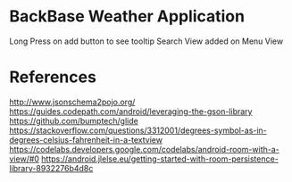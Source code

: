 # BackBase Weather Application

Long Press on add button to see tooltip
Search View added on Menu View 

# References
http://www.jsonschema2pojo.org/
https://guides.codepath.com/android/leveraging-the-gson-library
https://github.com/bumptech/glide
https://stackoverflow.com/questions/3312001/degrees-symbol-as-in-degrees-celsius-fahrenheit-in-a-textview
https://codelabs.developers.google.com/codelabs/android-room-with-a-view/#0
https://android.jlelse.eu/getting-started-with-room-persistence-library-8932276b4d8c
